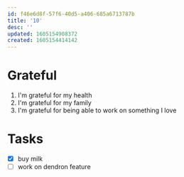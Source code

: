 ```yaml
---
id: f46e6d8f-57f6-40d5-a406-685a6713787b
title: '10'
desc: ''
updated: 1605154908372
created: 1605154414142
---
```


# Grateful

1. I'm grateful for my health
2. I'm grateful for my family
3. I'm grateful for being able to work on something I love

# Tasks
- [x] buy milk
- [ ] work on dendron feature